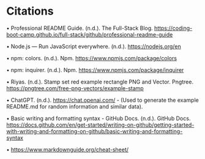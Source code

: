 # Citations

• Professional README Guide. (n.d.). The Full-Stack Blog. https://coding-boot-camp.github.io/full-stack/github/professional-readme-guide

• Node.js — Run JavaScript everywhere. (n.d.). https://nodejs.org/en

• npm: colors. (n.d.). Npm. https://www.npmjs.com/package/colors

• npm: inquirer. (n.d.). Npm. https://www.npmjs.com/package/inquirer

• Riyas. (n.d.). Stamp set red example rectangle PNG and Vector. Pngtree. https://pngtree.com/free-png-vectors/example-stamp

• ChatGPT. (n.d.). https://chat.openai.com/ - (Used to generate the example README.md for random information and similar data).

• Basic writing and formatting syntax - GitHub Docs. (n.d.). GitHub Docs. https://docs.github.com/en/get-started/writing-on-github/getting-started-with-writing-and-formatting-on-github/basic-writing-and-formatting-syntax

• https://www.markdownguide.org/cheat-sheet/
